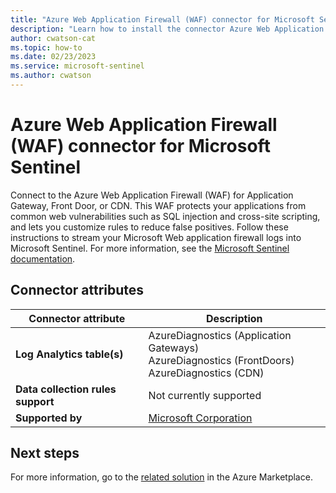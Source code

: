 ```yaml
---
title: "Azure Web Application Firewall (WAF) connector for Microsoft Sentinel"
description: "Learn how to install the connector Azure Web Application Firewall (WAF) to connect your data source to Microsoft Sentinel."
author: cwatson-cat
ms.topic: how-to
ms.date: 02/23/2023
ms.service: microsoft-sentinel
ms.author: cwatson
---
```


# Azure Web Application Firewall (WAF) connector for Microsoft Sentinel

Connect to the Azure Web Application Firewall (WAF) for Application Gateway, Front Door, or CDN. This WAF protects your applications from common web vulnerabilities such as SQL injection and cross-site scripting, and lets you customize rules to reduce false positives. Follow these instructions to stream your Microsoft Web application firewall logs into Microsoft Sentinel. For more information, see the [Microsoft Sentinel documentation](https://go.microsoft.com/fwlink/p/?linkid=2223546&wt.mc_id=sentinel_dataconnectordocs_content_cnl_csasci).

## Connector attributes

| Connector attribute | Description |
| --- | --- |
| **Log Analytics table(s)** | AzureDiagnostics (Application Gateways)<br/> AzureDiagnostics (FrontDoors)<br/> AzureDiagnostics (CDN)<br/> |
| **Data collection rules support** | Not currently supported |
| **Supported by** | [Microsoft Corporation](https://support.microsoft.com/) |


## Next steps

For more information, go to the [related solution](https://azuremarketplace.microsoft.com/en-us/marketplace/apps/azuresentinel.azure-sentinel-solution-azurewebapplicationfirewal?tab=Overview) in the Azure Marketplace.
